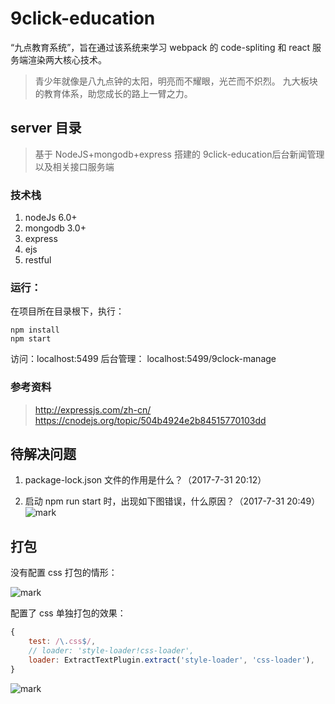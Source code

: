 # 9click-education
“九点教育系统”，旨在通过该系统来学习 webpack 的 code-spliting 和 react 服务端渲染两大核心技术。

> 青少年就像是八九点钟的太阳，明亮而不耀眼，光芒而不炽烈。
> 九大板块的教育体系，助您成长的路上一臂之力。

## server 目录
> 基于 NodeJS+mongodb+express 搭建的 9click-education后台新闻管理以及相关接口服务端

### 技术栈
1. nodeJs 6.0+
2. mongodb 3.0+
3. express
4. ejs
5. restful

### 运行：
在项目所在目录根下，执行：

```shell
npm install
npm start
```

访问：localhost:5499
后台管理： localhost:5499/9clock-manage

### 参考资料
> http://expressjs.com/zh-cn/
https://cnodejs.org/topic/504b4924e2b84515770103dd

## 待解决问题

1. package-lock.json 文件的作用是什么？（2017-7-31 20:12）

2. 启动 npm run start 时，出现如下图错误，什么原因？（2017-7-31 20:49）
![mark](http://ojjslhnls.bkt.clouddn.com/blog/20170731/204804467.png)

## 打包

没有配置 css 打包的情形：

![mark](http://ojjslhnls.bkt.clouddn.com/blog/20170802/183722039.png)

配置了 css 单独打包的效果：
```javascript
{
    test: /\.css$/,
    // loader: 'style-loader!css-loader',
    loader: ExtractTextPlugin.extract('style-loader', 'css-loader'),
}
```
![mark](http://ojjslhnls.bkt.clouddn.com/blog/20170802/185515208.png)
